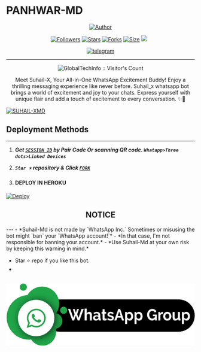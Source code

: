 # PANHWAR-MD
<p align="center">
<a href="https://github.com/Panhwar110"><img title="Author" src="https://i.ibb.co/MNpy6DM/Manul-Ofc-X.jpg?style=for-the-badge&logo=github"></a>


  <p align="center">
<a href="https://github.com/GlobalTechInfo/followers"><img title="Followers" src="https://img.shields.io/github/followers/GlobalTechInfo?color=blue&style=flat-square"></a>
<a href="https://github.com/GlobalTechInfo/SUHAIL-XMD/stargazers/"><img title="Stars" src="https://img.shields.io/github/stars/GlobalTechInfo/SUHAIL-XMD?color=blue&style=flat-square"></a>
<a href="https://github.com/GlobalTechInfo/SUHAIL-XMD/network/members"><img title="Forks" src="https://img.shields.io/github/forks/GlobalTechInfo/SUHAIL-XMD?color=blue&style=flat-square"></a>
<a href="https://github.com/GlobalTechInfo/SUHAIL-XMD/"><img title="Size" src="https://img.shields.io/github/repo-size/GlobalTechInfo/SUHAIL-XMD?style=flat-square&color=green"></a>
<a href="https://github.com/GlobalTechInfo/SUHAIL-XMD/graphs/commit-activity"><img height="20" src="https://img.shields.io/badge/Maintained%3F-yes-green.svg"></a>&nbsp;&nbsp;
</p>
<p align='center'>
</p>
   
<p align="center">

  <a aria-label="Join our chats" href="https://t.me/GlobalBotInc" target="_blank">
    <img alt="telegram" src="https://img.shields.io/badge/Join Group-25D366?style=for-the-badge&logo=telegram&logoColor=white" />
  </a>
 

---


 <p align="center"><img src="https://profile-counter.glitch.me/{SUHAIL-XMD}/count.svg" alt="GlobalTechInfo :: Visitor's Count" old_src="https://profile-counter.glitch.me/{GlobalTechInfo}/count.svg" /></p>


  <p align="center"> Meet Suhail-X, Your All-in-One WhatsApp Excitement Buddy! Enjoy a thrilling messaging experience like never before. Suhail_x whatsapp bot brings a world of excitement and joy to your chats. Express yourself with unique flair and add a touch of excitement to every conversation. ✨🤖 </p
  
  <a href="https://github.com/GlobalTechInfo/SUHAIL-XMD/fork"><img title="SUHAIL-XMD" src="https://img.shields.io/badge/FORK-SUHAIL XMD-h?color=blue&style=for-the-badge&logo=stackshare"></a>
  
 
## Deployment Methods
---

1. ***Get [`SESSION ID`](https://panhwar-pair-9aaf305c0a91.herokuapp.com/)  by Pair Code Or scanning QR code. `Whatapp>Three dots>Linked Devices`***

2.  ***`Star ⭐` repository & Click [`FORK`](https://github.com/Panhwar110/Panhwar-MD/fork)***
   
3.  #### DEPLOY IN HEROKU 

[![Deploy](https://www.herokucdn.com/deploy/button.svg)](https://dashboard.heroku.com/new-app?template=https://github.com/Panhwar110/Panhwar-MD)


<h2 align="center">  NOTICE </h2>
---
- *Suhail-Md is not made by `WhatsApp Inc.` Sometimes or misusing the bot might `ban` your `WhatsApp account!`*
- *In that case, I'm not responsible for banning your account.*
- *Use Suhail-Md at your own risk by keeping this warning in mind.*
 

- Star ⭐ repo if you like this bot.
- 
[![JOIN WHATSAPP CHANNEL](https://raw.githubusercontent.com/Neeraj-x0/Neeraj-x0/main/photos/suddidina-join-whatsapp.png)](https://whatsapp.com/channel/0029VagJIAr3bbVBCpEkAM07)
--------



